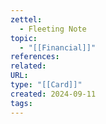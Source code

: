 ```yaml
---
zettel:
  - Fleeting Note
topic:
  - "[[Financial]]"
references: 
related: 
URL: 
type: "[[Card]]"
created: 2024-09-11
tags:
---
```


